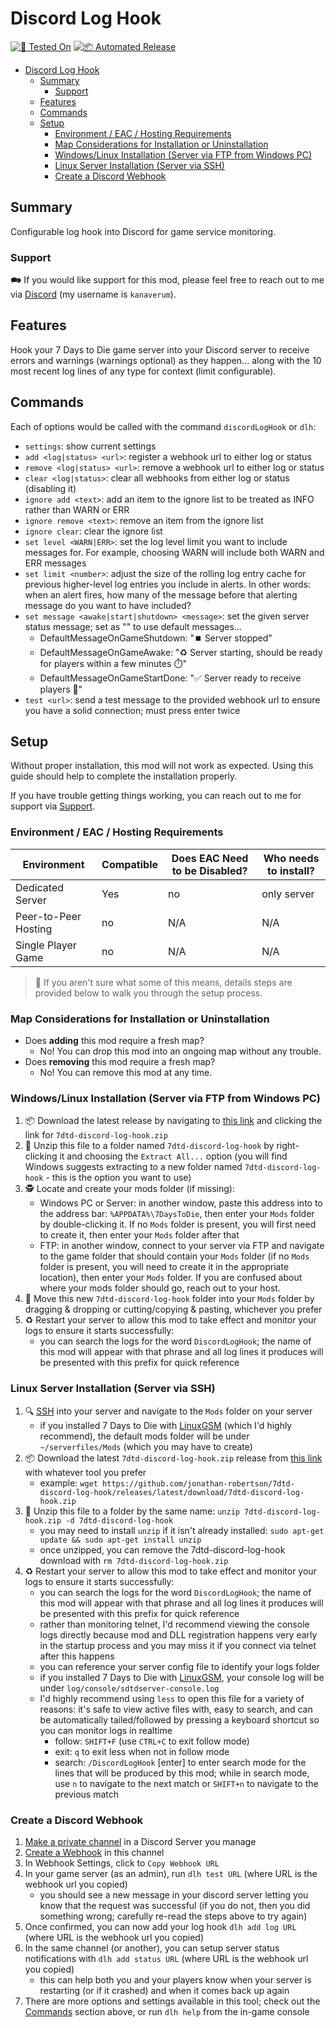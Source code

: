 # Discord Log Hook

[![🧪 Tested On](https://img.shields.io/badge/🧪%20Tested%20On-1.0-blue.svg)](https://7daystodie.com/) [![📦 Automated Release](https://github.com/jonathan-robertson/7dtd-discord-log-hook/actions/workflows/release.yml/badge.svg)](https://github.com/jonathan-robertson/7dtd-discord-log-hook/actions/workflows/release.yml)

- [Discord Log Hook](#discord-log-hook)
  - [Summary](#summary)
    - [Support](#support)
  - [Features](#features)
  - [Commands](#commands)
  - [Setup](#setup)
    - [Environment / EAC / Hosting Requirements](#environment--eac--hosting-requirements)
    - [Map Considerations for Installation or Uninstallation](#map-considerations-for-installation-or-uninstallation)
    - [Windows/Linux Installation (Server via FTP from Windows PC)](#windowslinux-installation-server-via-ftp-from-windows-pc)
    - [Linux Server Installation (Server via SSH)](#linux-server-installation-server-via-ssh)
    - [Create a Discord Webhook](#create-a-discord-webhook)

## Summary

Configurable log hook into Discord for game service monitoring.

### Support

🗪 If you would like support for this mod, please feel free to reach out to me via [Discord](https://discord.gg/hYa2sNHXya) (my username is `kanaverum`).

## Features

Hook your 7 Days to Die game server into your Discord server to receive errors and warnings (warnings optional) as they happen... along with the 10 most recent log lines of any type for context (limit configurable).

## Commands

Each of options would be called with the command `discordLogHook` or `dlh`:

- `settings`: show current settings
- `add <log|status> <url>`: register a webhook url to either log or status
- `remove <log|status> <url>`: remove a webhook url to either log or status
- `clear <log|status>`: clear all webhooks from either log or status (disabling it)
- `ignore add <text>`: add an item to the ignore list to be treated as INFO rather than WARN or ERR
- `ignore remove <text>`: remove an item from the ignore list
- `ignore clear`: clear the ignore list
- `set level <WARN|ERR>`: set the log level limit you want to include messages for. For example, choosing WARN will include both WARN and ERR messages
- `set limit <number>`: adjust the size of the rolling log entry cache for previous higher-level log entries you include in alerts. In other words: when an alert fires, how many of the message before that alerting message do you want to have included?
- `set message <awake|start|shutdown> <message>`: set the given server status message; set as \"\" to use default messages...
  - DefaultMessageOnGameShutdown: "⏹️ Server stopped"
  - DefaultMessageOnGameAwake: "♻️ Server starting, should be ready for players within a few minutes ⏱️"
  - DefaultMessageOnGameStartDone: "✅ Server ready to receive players 🎉"
- `test <url>`: send a test message to the provided webhook url to ensure you have a solid connection; must press enter twice

## Setup

Without proper installation, this mod will not work as expected. Using this guide should help to complete the installation properly.

If you have trouble getting things working, you can reach out to me for support via [Support](#support).

### Environment / EAC / Hosting Requirements

Environment | Compatible | Does EAC Need to be Disabled? | Who needs to install?
--- | --- | --- | ---
Dedicated Server | Yes | no | only server
Peer-to-Peer Hosting | no | N/A | N/A
Single Player Game | no | N/A | N/A

> 🤔 If you aren't sure what some of this means, details steps are provided below to walk you through the setup process.

### Map Considerations for Installation or Uninstallation

- Does **adding** this mod require a fresh map?
  - No! You can drop this mod into an ongoing map without any trouble.
- Does **removing** this mod require a fresh map?
  - No! You can remove this mod at any time.

### Windows/Linux Installation (Server via FTP from Windows PC)

1. 📦 Download the latest release by navigating to [this link](https://github.com/jonathan-robertson/7dtd-discord-log-hook/releases/latest/) and clicking the link for `7dtd-discord-log-hook.zip`
2. 📂 Unzip this file to a folder named `7dtd-discord-log-hook` by right-clicking it and choosing the `Extract All...` option (you will find Windows suggests extracting to a new folder named `7dtd-discord-log-hook` - this is the option you want to use)
3. 🕵️ Locate and create your mods folder (if missing):
    - Windows PC or Server: in another window, paste this address into to the address bar: `%APPDATA%\7DaysToDie`, then enter your `Mods` folder by double-clicking it. If no `Mods` folder is present, you will first need to create it, then enter your `Mods` folder after that
    - FTP: in another window, connect to your server via FTP and navigate to the game folder that should contain your `Mods` folder (if no `Mods` folder is present, you will need to create it in the appropriate location), then enter your `Mods` folder. If you are confused about where your mods folder should go, reach out to your host.
4. 🚚 Move this new `7dtd-discord-log-hook` folder into your `Mods` folder by dragging & dropping or cutting/copying & pasting, whichever you prefer
5. ♻️ Restart your server to allow this mod to take effect and monitor your logs to ensure it starts successfully:
    - you can search the logs for the word `DiscordLogHook`; the name of this mod will appear with that phrase and all log lines it produces will be presented with this prefix for quick reference

### Linux Server Installation (Server via SSH)

1. 🔍 [SSH](https://www.digitalocean.com/community/tutorials/how-to-use-ssh-to-connect-to-a-remote-server) into your server and navigate to the `Mods` folder on your server
    - if you installed 7 Days to Die with [LinuxGSM](https://linuxgsm.com/servers/sdtdserver/) (which I'd highly recommend), the default mods folder will be under `~/serverfiles/Mods` (which you may have to create)
2. 📦 Download the latest `7dtd-discord-log-hook.zip` release from [this link](https://github.com/jonathan-robertson/7dtd-discord-log-hook/releases/latest/) with whatever tool you prefer
    - example: `wget https://github.com/jonathan-robertson/7dtd-discord-log-hook/releases/latest/download/7dtd-discord-log-hook.zip`
3. 📂 Unzip this file to a folder by the same name: `unzip 7dtd-discord-log-hook.zip -d 7dtd-discord-log-hook`
    - you may need to install `unzip` if it isn't already installed: `sudo apt-get update && sudo apt-get install unzip`
    - once unzipped, you can remove the 7dtd-discord-log-hook download with `rm 7dtd-discord-log-hook.zip`
4. ♻️ Restart your server to allow this mod to take effect and monitor your logs to ensure it starts successfully:
    - you can search the logs for the word `DiscordLogHook`; the name of this mod will appear with that phrase and all log lines it produces will be presented with this prefix for quick reference
    - rather than monitoring telnet, I'd recommend viewing the console logs directly because mod and DLL registration happens very early in the startup process and you may miss it if you connect via telnet after this happens
    - you can reference your server config file to identify your logs folder
    - if you installed 7 Days to Die with [LinuxGSM](https://linuxgsm.com/servers/sdtdserver/), your console log will be under `log/console/sdtdserver-console.log`
    - I'd highly recommend using `less` to open this file for a variety of reasons: it's safe to view active files with, easy to search, and can be automatically tailed/followed by pressing a keyboard shortcut so you can monitor logs in realtime
      - follow: `SHIFT+F` (use `CTRL+C` to exit follow mode)
      - exit: `q` to exit less when not in follow mode
      - search: `/DiscordLogHook` [enter] to enter search mode for the lines that will be produced by this mod; while in search mode, use `n` to navigate to the next match or `SHIFT+n` to navigate to the previous match

### Create a Discord Webhook

1. [Make a private channel](https://discord.com/blog/starting-your-first-discord-server) in a Discord Server you manage
2. [Create a Webhook](https://support.discord.com/hc/en-us/articles/228383668-Intro-to-Webhooks) in this channel
3. In Webhook Settings, click to `Copy Webhook URL`
4. In your game server (as an admin), run `dlh test URL` (where URL is the webhook url you copied)
   - you should see a new message in your discord server letting you know that the request was successful (if you do not, then you did something wrong; carefully re-read the steps above to try again)
5. Once confirmed, you can now add your log hook `dlh add log URL` (where URL is the webhook url you copied)
6. In the same channel (or another), you can setup server status notifications with `dlh add status URL` (where URL is the webhook url you copied)
   - this can help both you and your players know when your server is restarting (or if it crashed) and when it comes back up again
7. There are more options and settings available in this tool; check out the [Commands](#commands) section above, or run `dlh help` from the in-game console
